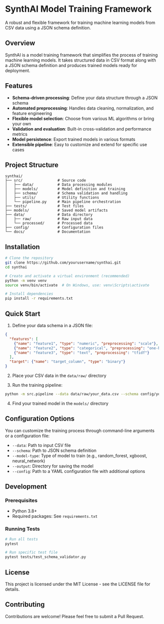 # SynthAI Model Training Framework

A robust and flexible framework for training machine learning models from CSV data using a JSON schema definition.

## Overview

SynthAI is a model training framework that simplifies the process of training machine learning models. It takes structured data in CSV format along with a JSON schema definition and produces trained models ready for deployment.

## Features

- **Schema-driven processing**: Define your data structure through a JSON schema
- **Automated preprocessing**: Handles data cleaning, normalization, and feature engineering
- **Flexible model selection**: Choose from various ML algorithms or bring your own
- **Validation and evaluation**: Built-in cross-validation and performance metrics
- **Model persistence**: Export trained models in various formats
- **Extensible pipeline**: Easy to customize and extend for specific use cases

## Project Structure

```
synthai/
├── src/                # Source code
│   ├── data/           # Data processing modules
│   ├── models/         # Model definition and training
│   ├── schema/         # Schema validation and handling
│   ├── utils/          # Utility functions
│   └── pipeline.py     # Main pipeline orchestration
├── tests/              # Test files
├── models/             # Saved model artifacts
├── data/               # Data directory
│   ├── raw/            # Raw input data
│   └── processed/      # Processed data
├── config/             # Configuration files
└── docs/               # Documentation
```

## Installation

```bash
# Clone the repository
git clone https://github.com/yourusername/synthai.git
cd synthai

# Create and activate a virtual environment (recommended)
python -m venv venv
source venv/bin/activate  # On Windows, use: venv\Scripts\activate

# Install dependencies
pip install -r requirements.txt
```

## Quick Start

1. Define your data schema in a JSON file:

```json
{
  "features": [
    {"name": "feature1", "type": "numeric", "preprocessing": "scale"},
    {"name": "feature2", "type": "categorical", "preprocessing": "one-hot"},
    {"name": "feature3", "type": "text", "preprocessing": "tfidf"}
  ],
  "target": {"name": "target_column", "type": "binary"}
}
```

2. Place your CSV data in the `data/raw/` directory

3. Run the training pipeline:

```bash
python -m src.pipeline --data data/raw/your_data.csv --schema config/your_schema.json --model-type "random_forest"
```

4. Find your trained model in the `models/` directory

## Configuration Options

You can customize the training process through command-line arguments or a configuration file:

- `--data`: Path to input CSV file
- `--schema`: Path to JSON schema definition
- `--model-type`: Type of model to train (e.g., random_forest, xgboost, neural_network)
- `--output`: Directory for saving the model
- `--config`: Path to a YAML configuration file with additional options

## Development

### Prerequisites

- Python 3.8+
- Required packages: See `requirements.txt`

### Running Tests

```bash
# Run all tests
pytest

# Run specific test file
pytest tests/test_schema_validator.py
```

## License

This project is licensed under the MIT License - see the LICENSE file for details.

## Contributing

Contributions are welcome! Please feel free to submit a Pull Request.
